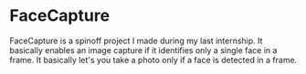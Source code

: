 # FaceCapture
FaceCapture is a spinoff project I made during my last internship. It basically enables an image capture if it identifies only a single face in a frame. 
It basically let's you take a photo only if a face is detected in a frame.
